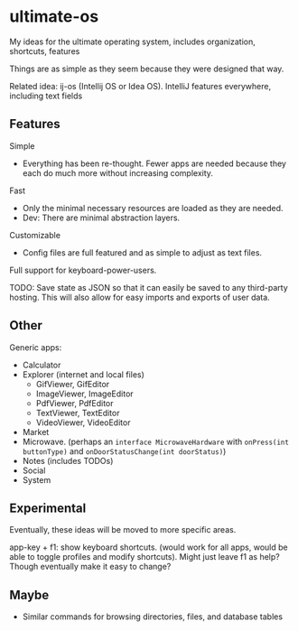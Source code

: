 # ultimate-os
My ideas for the ultimate operating system, includes organization, shortcuts, features

Things are as simple as they seem because they were designed that way.

Related idea: ij-os (Intellij OS or Idea OS). IntelliJ features everywhere, including text fields



## Features
Simple
- Everything has been re-thought. Fewer apps are needed because they each do much more without increasing complexity.

Fast
- Only the minimal necessary resources are loaded as they are needed.
- Dev: There are minimal abstraction layers.

Customizable
- Config files are full featured and as simple to adjust as text files.

Full support for keyboard-power-users.

TODO: Save state as JSON so that it can easily be saved to any third-party hosting. This will also allow for easy imports and exports of user data.



## Other
Generic apps:
- Calculator
- Explorer (internet and local files)
    - GifViewer, GifEditor
    - ImageViewer, ImageEditor
    - PdfViewer, PdfEditor
    - TextViewer, TextEditor
    - VideoViewer, VideoEditor
- Market
- Microwave. (perhaps an `interface MicrowaveHardware` with `onPress(int buttonType)` and `onDoorStatusChange(int doorStatus)`)
- Notes (includes TODOs)
- Social
- System



## Experimental
Eventually, these ideas will be moved to more specific areas.

app-key + f1: show keyboard shortcuts. (would work for all apps, would be able to toggle profiles and modify shortcuts).
Might just leave f1 as help? Though eventually make it easy to change?


## Maybe
- Similar commands for browsing directories, files, and database tables

